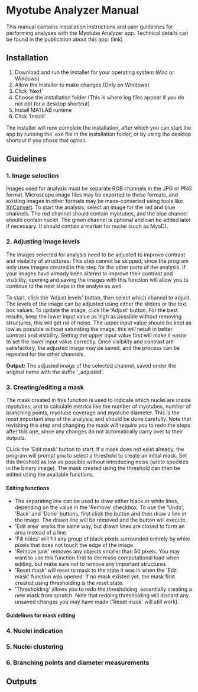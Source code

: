 # Myotube Analyzer Manual
This manual contains installation instructions and user guidelines for performing analyses with the Myotube Analyzer app. Technical details can be found in the publication about this app: (link)

## Installation
1. Download and run the installer for your operating system (Mac or Windows)
1. Allow the installer to make changes (Only on Windows)
1. Click 'Next'
1. Choose the installation folder (This is where log files appear if you do not opt for a desktop shortcut)
1. Install MATLAB runtime
1. Click 'Install'

The installer will now complete the installation, after which you can start the app by running the .exe file in the installation folder, or by using the desktop shortcut if you chose that option.

## Guidelines

### 1. Image selection
Images used for analysis must be separate RGB channels in the JPG or PNG format. Microscope image files may be exported to these formats, and existing images in other formats may be mass-converted using tools like [XnConvert](https://www.xnview.com/en/xnconvert). To start the analysis, select an image for the red and blue channels. The red channel should contain myotubes, and the blue channel should contain nuclei. The green channel is optional and can be added later if necessary. It should contain a marker for nuclei (such as MyoD).

### 2. Adjusting image levels
The images selected for analysis need to be adjusted to improve contrast and visibility of structures. This step cannot be skipped, since the program only uses images created in this step for the other parts of the analysis. If your images have already been altered to improve their contrast and visibility, opening and saving the images with this function will allow you to continue to the next steps in the analyis as well.

To start, click the 'Adjust levels' button, then select which channel to adjust. The levels of the image can be adjusted using either the sliders or the text box values. To update the image, click the 'Adjust' button. For the best results, keep the lower input value as high as possible without removing structures, this will get rid of noise. The upper input value should be kept as low as possible without saturating the image, this will result in better contrast and visibility. Setting the upper input value first will make it easier to set the lower input value correctly. Once visibility and contrast are satisfactory, the adjusted image may be saved, and the process can be repeated for the other channels.

**Output:** The adjusted image of the selected channel, saved under the original name with the suffix '_adjusted'.

### 3. Creating/editing a mask
The mask created in this function is used to indicate which nuclei are inside myotubes, and to calculate metrics like the number of myotubes, number of branching points, myotube coverage and myotube diameter. This is the most important step of the analysis, and should be done carefully. Note that revisiting this step and changing the mask will require you to redo the steps after this one, since any changes do not automatically carry over to their outputs.

CLick the 'Edit mask' button to start. If a mask does not exist already, the program will prompt you to select a threshold to create an initial mask. Set this threshold as low as possible without introducing noise (white speckles in the binary image). The mask created using the threshold can then be edited using the available functions.

#### Editing functions
* The separating line can be used to draw either black or white lines, depending on the value in the 'Remove' checkbox. To use the 'Undo', 'Back' and 'Done' buttons, first click the button and then draw a line in the image. The drawn line will be removed and the button will execute.
* 'Edit area' works the same way, but drawn lines are closed to form an area instead of a line.
* 'Fill holes' will fill any group of black pixels surrounded entirely by white pixels that does not touch the edge of the image.
* 'Remove junk' removes any objects smaller than 50 pixels. You may want to use this function first to decrease computational load when editing, but make sure not to remove any important structures.
* 'Reset mask' will reset to mask to the state it was in when the 'Edit mask' function was opened. If no mask existed yet, the mask first created using thresholding is the reset state.
* 'Thresholding' allows you to redo the thresholding, essentially creating a new mask from scratch. Note that redoing thresholding will discard any unsaved changes you may have made ('Reset mask' will still work).

#### Guidelines for mask editing


### 4. Nuclei indication
### 5. Nuclei clustering
### 6. Branching points and diameter measurements

## Outputs
